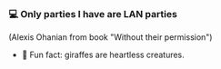  ### 💻 Only parties I have are LAN parties
 (Alexis Ohanian from book "Without their permission") 

<!-- - 🕤 I’m currently working on a personally engineered clock, that will run on raspberry pi. -->
<!-- - 🐍 I’m currently learning python and not only. 
- 🎓 I’m looking to collaborate on everything fun and open-source. 
- 💭 Ask me about privacy and war history (yeah, totally unrelated things). 
- 📧 How to reach me: email me at 1155149128@link.cuhk.edu.hk -->
- 🦒 Fun fact: giraffes are heartless creatures.
<!-- - 🎨 Hobby: playing startegy games and watching memes.
 -->
